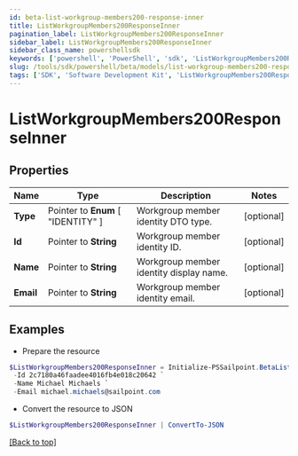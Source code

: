 ```yaml
---
id: beta-list-workgroup-members200-response-inner
title: ListWorkgroupMembers200ResponseInner
pagination_label: ListWorkgroupMembers200ResponseInner
sidebar_label: ListWorkgroupMembers200ResponseInner
sidebar_class_name: powershellsdk
keywords: ['powershell', 'PowerShell', 'sdk', 'ListWorkgroupMembers200ResponseInner', 'BetaListWorkgroupMembers200ResponseInner'] 
slug: /tools/sdk/powershell/beta/models/list-workgroup-members200-response-inner
tags: ['SDK', 'Software Development Kit', 'ListWorkgroupMembers200ResponseInner', 'BetaListWorkgroupMembers200ResponseInner']
---
```



# ListWorkgroupMembers200ResponseInner

## Properties

Name | Type | Description | Notes
------------ | ------------- | ------------- | -------------
**Type** |  Pointer to  **Enum** [  "IDENTITY" ] | Workgroup member identity DTO type. | [optional] 
**Id** |  Pointer to **String** | Workgroup member identity ID. | [optional] 
**Name** |  Pointer to **String** | Workgroup member identity display name. | [optional] 
**Email** |  Pointer to **String** | Workgroup member identity email. | [optional] 

## Examples

- Prepare the resource
```powershell
$ListWorkgroupMembers200ResponseInner = Initialize-PSSailpoint.BetaListWorkgroupMembers200ResponseInner  -Type IDENTITY `
 -Id 2c7180a46faadee4016fb4e018c20642 `
 -Name Michael Michaels `
 -Email michael.michaels@sailpoint.com
```

- Convert the resource to JSON
```powershell
$ListWorkgroupMembers200ResponseInner | ConvertTo-JSON
```


[[Back to top]](#) 

